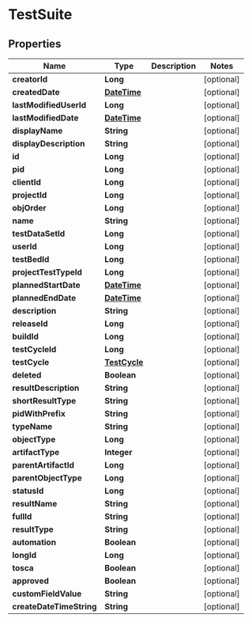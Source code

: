 
# TestSuite

## Properties
Name | Type | Description | Notes
------------ | ------------- | ------------- | -------------
**creatorId** | **Long** |  |  [optional]
**createdDate** | [**DateTime**](DateTime.md) |  |  [optional]
**lastModifiedUserId** | **Long** |  |  [optional]
**lastModifiedDate** | [**DateTime**](DateTime.md) |  |  [optional]
**displayName** | **String** |  |  [optional]
**displayDescription** | **String** |  |  [optional]
**id** | **Long** |  |  [optional]
**pid** | **Long** |  |  [optional]
**clientId** | **Long** |  |  [optional]
**projectId** | **Long** |  |  [optional]
**objOrder** | **Long** |  |  [optional]
**name** | **String** |  |  [optional]
**testDataSetId** | **Long** |  |  [optional]
**userId** | **Long** |  |  [optional]
**testBedId** | **Long** |  |  [optional]
**projectTestTypeId** | **Long** |  |  [optional]
**plannedStartDate** | [**DateTime**](DateTime.md) |  |  [optional]
**plannedEndDate** | [**DateTime**](DateTime.md) |  |  [optional]
**description** | **String** |  |  [optional]
**releaseId** | **Long** |  |  [optional]
**buildId** | **Long** |  |  [optional]
**testCycleId** | **Long** |  |  [optional]
**testCycle** | [**TestCycle**](TestCycle.md) |  |  [optional]
**deleted** | **Boolean** |  |  [optional]
**resultDescription** | **String** |  |  [optional]
**shortResultType** | **String** |  |  [optional]
**pidWithPrefix** | **String** |  |  [optional]
**typeName** | **String** |  |  [optional]
**objectType** | **Long** |  |  [optional]
**artifactType** | **Integer** |  |  [optional]
**parentArtifactId** | **Long** |  |  [optional]
**parentObjectType** | **Long** |  |  [optional]
**statusId** | **Long** |  |  [optional]
**resultName** | **String** |  |  [optional]
**fullId** | **String** |  |  [optional]
**resultType** | **String** |  |  [optional]
**automation** | **Boolean** |  |  [optional]
**longId** | **Long** |  |  [optional]
**tosca** | **Boolean** |  |  [optional]
**approved** | **Boolean** |  |  [optional]
**customFieldValue** | **String** |  |  [optional]
**createDateTimeString** | **String** |  |  [optional]



